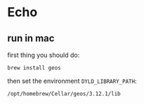 # Echo

## run in mac
first thing you should do:
```
brew install geos
```
then set the environment ```DYLD_LIBRARY_PATH```:
```
/opt/homebrew/Cellar/geos/3.12.1/lib
```
